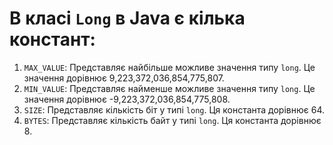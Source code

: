 # В класі `Long` в Java є кілька констант:
1. `MAX_VALUE`: Представляє найбільше можливе значення типу `long`. Це значення дорівнює 9,223,372,036,854,775,807.
2. `MIN_VALUE`: Представляє найменше можливе значення типу `long`. Це значення дорівнює -9,223,372,036,854,775,808.
3. `SIZE`: Представляє кількість біт у типі `long`. Ця константа дорівнює 64.
4. `BYTES`: Представляє кількість байт у типі `long`. Ця константа дорівнює 8.
